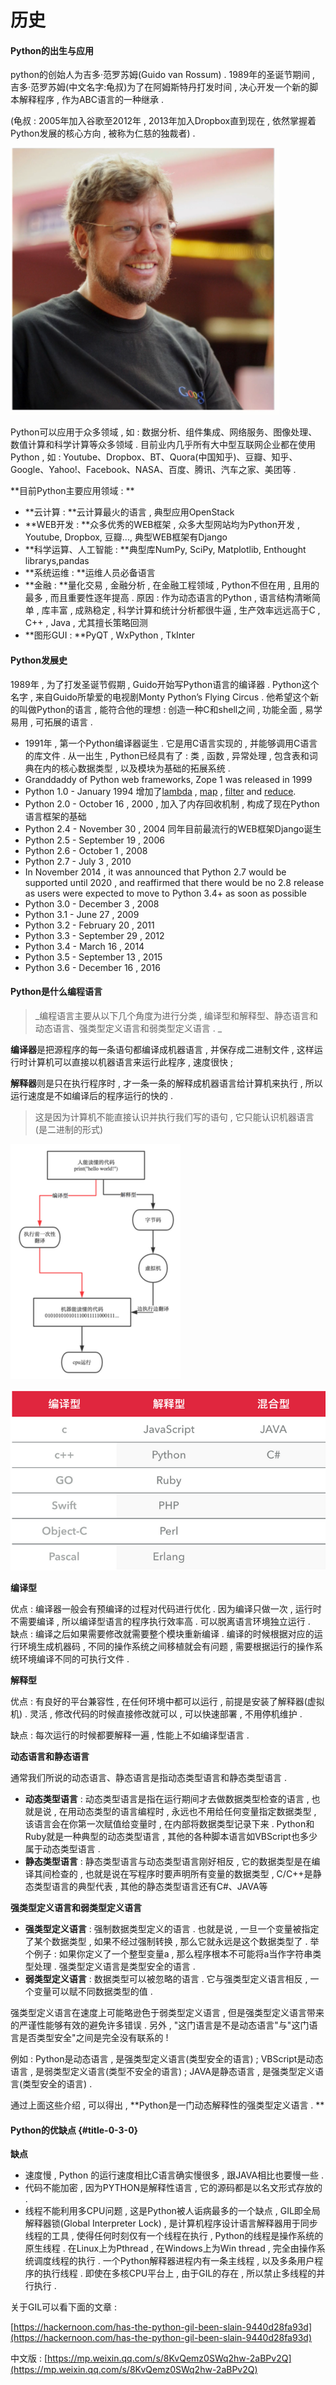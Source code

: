 # 历史

#### Python的出生与应用

python的创始人为吉多·范罗苏姆\(Guido van Rossum\) . 1989年的圣诞节期间 , 吉多·范罗苏姆\(中文名字:龟叔\)为了在阿姆斯特丹打发时间 , 决心开发一个新的脚本解释程序 , 作为ABC语言的一种继承 .

\(龟叔 : 2005年加入谷歌至2012年 , 2013年加入Dropbox直到现在 , 依然掌握着Python发展的核心方向 , 被称为仁慈的独裁者\) .

![](/assets/guidovanrossum.png)

Python可以应用于众多领域 , 如 : 数据分析、组件集成、网络服务、图像处理、数值计算和科学计算等众多领域 . 目前业内几乎所有大中型互联网企业都在使用Python , 如 : Youtube、Dropbox、BT、Quora\(中国知乎\)、豆瓣、知乎、Google、Yahoo!、Facebook、NASA、百度、腾讯、汽车之家、美团等 .

**目前Python主要应用领域 : **

* **云计算 : **云计算最火的语言 , 典型应用OpenStack
* **WEB开发 : **众多优秀的WEB框架 , 众多大型网站均为Python开发 , Youtube, Dropbox, 豆瓣..., 典型WEB框架有Django
* **科学运算、人工智能 : **典型库NumPy, SciPy, Matplotlib, Enthought librarys,pandas
* **系统运维 : **运维人员必备语言
* **金融 : **量化交易 , 金融分析 , 在金融工程领域 , Python不但在用 , 且用的最多 , 而且重要性逐年提高 . 原因 : 作为动态语言的Python , 语言结构清晰简单 , 库丰富 , 成熟稳定 , 科学计算和统计分析都很牛逼 , 生产效率远远高于C , C++ , Java , 尤其擅长策略回测
* **图形GUI : **PyQT , WxPython , TkInter

#### Python发展史

1989年 , 为了打发圣诞节假期 , Guido开始写Python语言的编译器 . Python这个名字 , 来自Guido所挚爱的电视剧Monty Python’s Flying Circus . 他希望这个新的叫做Python的语言 , 能符合他的理想 : 创造一种C和shell之间 , 功能全面 , 易学易用 , 可拓展的语言 .

* 1991年 , 第一个Python编译器诞生 . 它是用C语言实现的 , 并能够调用C语言的库文件 . 从一出生 , Python已经具有了 : 类 , 函数 , 异常处理 , 包含表和词典在内的核心数据类型 , 以及模块为基础的拓展系统 . 
* Granddaddy of Python web frameworks, Zope 1 was released in 1999
* Python 1.0 - January 1994 增加了[lambda](https://en.wikipedia.org/wiki/Lambda_calculus) , [map](https://en.wikipedia.org/wiki/Map_%28higher-order_function%29) , [filter](https://en.wikipedia.org/wiki/Filter_%28higher-order_function%29) and [reduce](https://en.wikipedia.org/wiki/Fold_%28higher-order_function%29).
* Python 2.0 - October 16 , 2000 , 加入了内存回收机制 , 构成了现在Python语言框架的基础
* Python 2.4 - November 30 , 2004 同年目前最流行的WEB框架Django诞生
* Python 2.5 - September 19 , 2006
* Python 2.6 - October 1 , 2008
* Python 2.7 - July 3 , 2010
* In November 2014 , it was announced that Python 2.7 would be supported until 2020 , and reaffirmed that there would be no 2.8 release as users were expected to move to Python 3.4+ as soon as possible
* Python 3.0 - December 3 , 2008
* Python 3.1 - June 27 , 2009
* Python 3.2 - February 20 , 2011
* Python 3.3 - September 29 , 2012
* Python 3.4 - March 16 , 2014
* Python 3.5 - September 13 , 2015
* Python 3.6 - December 16 , 2016

#### Python是什么编程语言

> _编程语言主要从以下几个角度为进行分类 , 编译型和解释型、静态语言和动态语言、强类型定义语言和弱类型定义语言 . _

**编译器**是把源程序的每一条语句都编译成机器语言 , 并保存成二进制文件 , 这样运行时计算机可以直接以机器语言来运行此程序 , 速度很快 ;

**解释器**则是只在执行程序时 , 才一条一条的解释成机器语言给计算机来执行 , 所以运行速度是不如编译后的程序运行的快的 .

> 这是因为计算机不能直接认识并执行我们写的语句 , 它只能认识机器语言\(是二进制的形式\)

![](/assets/pythonyuyan.png)

![](/assets/yuyanleixing.png)

**编译型**

优点 : 编译器一般会有预编译的过程对代码进行优化 . 因为编译只做一次 , 运行时不需要编译 , 所以编译型语言的程序执行效率高 . 可以脱离语言环境独立运行 .  
缺点 : 编译之后如果需要修改就需要整个模块重新编译 . 编译的时候根据对应的运行环境生成机器码 , 不同的操作系统之间移植就会有问题 , 需要根据运行的操作系统环境编译不同的可执行文件 .

**解释型**

优点 : 有良好的平台兼容性 , 在任何环境中都可以运行 , 前提是安装了解释器\(虚拟机\) . 灵活 , 修改代码的时候直接修改就可以 , 可以快速部署 , 不用停机维护 .

缺点 : 每次运行的时候都要解释一遍 , 性能上不如编译型语言 .

**动态语言和静态语言**

通常我们所说的动态语言、静态语言是指动态类型语言和静态类型语言 .

* **动态类型语言** : 动态类型语言是指在运行期间才去做数据类型检查的语言 , 也就是说 , 在用动态类型的语言编程时 , 永远也不用给任何变量指定数据类型 , 该语言会在你第一次赋值给变量时 , 在内部将数据类型记录下来 . Python和Ruby就是一种典型的动态类型语言 , 其他的各种脚本语言如VBScript也多少属于动态类型语言 . 
* **静态类型语言** : 静态类型语言与动态类型语言刚好相反 , 它的数据类型是在编译其间检查的 , 也就是说在写程序时要声明所有变量的数据类型 , C/C++是静态类型语言的典型代表 , 其他的静态类型语言还有C\#、JAVA等

**强类型定义语言和弱类型定义语言**

* **强类型定义语言** : 强制数据类型定义的语言 . 也就是说 , 一旦一个变量被指定了某个数据类型 , 如果不经过强制转换 , 那么它就永远是这个数据类型了 . 举个例子 : 如果你定义了一个整型变量a , 那么程序根本不可能将a当作字符串类型处理 . 强类型定义语言是类型安全的语言 . 
* **弱类型定义语言** : 数据类型可以被忽略的语言 . 它与强类型定义语言相反 , 一个变量可以赋不同数据类型的值 . 

强类型定义语言在速度上可能略逊色于弱类型定义语言 , 但是强类型定义语言带来的严谨性能够有效的避免许多错误 . 另外 ,  "这门语言是不是动态语言"与"这门语言是否类型安全"之间是完全没有联系的 !

例如 : Python是动态语言 , 是强类型定义语言\(类型安全的语言\) ; VBScript是动态语言 , 是弱类型定义语言\(类型不安全的语言\) ; JAVA是静态语言 , 是强类型定义语言\(类型安全的语言\) .

通过上面这些介绍 , 可以得出 , **Python是一门动态解释性的强类型定义语言 . **

#### P**ython的优缺点** {#title-0-3-0}

**缺点**

* 速度慢 , Python 的运行速度相比C语言确实慢很多 , 跟JAVA相比也要慢一些 . 
* 代码不能加密 , 因为PYTHON是解释性语言 , 它的源码都是以名文形式存放的 . 
* 线程不能利用多CPU问题 , 这是Python被人诟病最多的一个缺点 , GIL即全局解释器锁\(Global Interpreter Lock\) , 是计算机程序设计语言解释器用于同步线程的工具 , 使得任何时刻仅有一个线程在执行 , Python的线程是操作系统的原生线程 . 在Linux上为Pthread , 在Windows上为Win thread , 完全由操作系统调度线程的执行 . 一个Python解释器进程内有一条主线程 , 以及多条用户程序的执行线程 . 即使在多核CPU平台上 , 由于GIL的存在 , 所以禁止多线程的并行执行 . 

关于GIL可以看下面的文章 : 

[https://hackernoon.com/has-the-python-gil-been-slain-9440d28fa93d](https://hackernoon.com/has-the-python-gil-been-slain-9440d28fa93d)

中文版 : [https://mp.weixin.qq.com/s/8KvQemz0SWq2hw-2aBPv2Q](https://mp.weixin.qq.com/s/8KvQemz0SWq2hw-2aBPv2Q)

